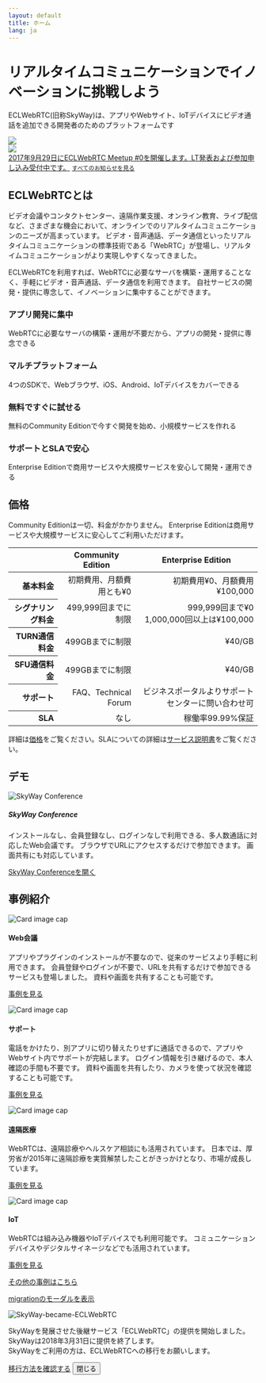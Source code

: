 ```yaml
---
layout: default
title: ホーム
lang: ja
---
```


<!--
- リンク
  - [developer.md](developer.md)
  - [developer.html](developer.html)
- 画像
  - ![150x150 dummy image]({{ site.rootdir[page.lang] }}images/150x150.png)
 -->

<div class="jumbotron">
  <h1 class="display-4"><span>リアルタイム</span><wbr><span>コミュニケーション</span><wbr><span>で</span><wbr><span>イノベーション</span><wbr><span>に</span><wbr><span>挑戦</span><wbr><span>しよう</span></h1>
  <p class="lead"><span>ECLWebRTC</span><wbr><span>(旧称SkyWay)は、</span><wbr><span>アプリや</span><wbr><span>Webサイト、</span><wbr><span>IoTデバイスに</span><wbr><span>ビデオ通話を</span><wbr><span>追加できる</span><wbr><span>開発者のための</span><wbr><span>プラットフォームです</span></p>
  <div class="row">
    <div class="col-6">
      <img src="{{ site.rootdir[page.lang] }}images/index_js_top.png" class="img-fluid">
    </div>
    <div class="col-6">
      <img src="{{ site.rootdir[page.lang] }}images/index_mobile_top.png" class="img-fluid">
    </div>
  </div>
</div>

<div class="card">
  <div class="card-block">
    <div class="d-flex w-100 justify-content-between">
      <a href="https://connpass.com" target="_blank">2017年9月29日にECLWebRTC Meetup #0を開催します。LT発表および参加申し込み受付中です。</a>
      <small class="text-muted"><a href="https://support.skyway.io/">すべてのお知らせを見る</a></small>
    </div>
  </div>
</div>

## ECLWebRTCとは

ビデオ会議やコンタクトセンター、遠隔作業支援、オンライン教育、ライブ配信など、さまざまな機会において、オンラインでのリアルタイムコミュニケーションのニーズが高まっています。
ビデオ・音声通話、データ通信といったリアルタイムコミュニケーションの標準技術である「WebRTC」が登場し、リアルタイムコミュニケーションがより実現しやすくなってきました。

ECLWebRTCを利用すれば、WebRTCに必要なサーバを構築・運用することなく、手軽にビデオ・音声通話、データ通信を利用できます。
自社サービスの開発・提供に専念して、イノベーションに集中することができます。

<div class="card-deck">
  <div class="card">
    <div class="card-block">
      <i class="fa fa-code fa-5x" aria-hidden="true"></i>
      <h3 class="card-title"><span>アプリ開発</span><wbr><span>に</span><wbr><span>集中</span></h3>
      <p class="card-text">WebRTCに必要なサーバの構築・運用が不要だから、アプリの開発・提供に専念できる</p>
    </div>
  </div>
  <div class="card">
    <div class="card-block">
      <i class="fa fa-mobile fa-5x" aria-hidden="true"></i>
      <h3 class="card-title"><span>マルチ</span><wbr><span>プラット</span><wbr><span>フォーム</span></h3>
      <p class="card-text">4つのSDKで、Webブラウザ、iOS、Android、IoTデバイスをカバーできる</p>
    </div>
  </div>
  <div class="card">
    <div class="card-block">
      <i class="fa fa-users fa-5x" aria-hidden="true"></i>
      <h3 class="card-title"><span>無料で</span><wbr><span>すぐに</span><wbr><span>試せる</span></h3>
      <p class="card-text">無料のCommunity Editionで今すぐ開発を始め、小規模サービスを作れる</p>
    </div>
  </div>
  <div class="card">
    <div class="card-block">
      <i class="fa fa-comments-o fa-5x" aria-hidden="true"></i>
      <h3 class="card-title"><span>サポート</span><wbr><span>と</span><wbr><span>SLA</span><wbr><span>で</span><wbr><span>安心</span></h3>
      <p class="card-text">Enterprise Editionで商用サービスや大規模サービスを安心して開発・運用できる</p>
    </div>
  </div>
</div>

## 価格

Community Editionは一切、料金がかかりません。
Enterprise Editionは商用サービスや大規模サービスに安心してご利用いただけます。

<table class="table table-sm">
  <thead>
    <tr>
      <th></th>
      <th>Community Edition</th>
      <th>Enterprise Edition</th>
    </tr>
  </thead>
    <tbody align="right">
      <tr>
        <th scope="row">基本料金</th>
        <td>初期費用、月額費用とも¥0</td>
        <td>初期費用¥0、月額費用¥100,000</td>
      </tr>
      <tr>
        <th scope="row">シグナリング料金</th>
        <td>499,999回までに制限</td>
        <td>999,999回まで¥0<br>1,000,000回以上は¥100,000</td>
      </tr>
      <tr>
        <th scope="row">TURN通信料金</th>
        <td>499GBまでに制限</td>
        <td>¥40/GB</td>
      </tr>
      <tr>
        <th scope="row">SFU通信料金</th>
        <td>499GBまでに制限</td>
        <td>¥40/GB</td>
      </tr>
      <tr>
        <th scope="row">サポート</th>
        <td>FAQ、Technical Forum</td>
        <td>ビジネスポータルよりサポートセンターに問い合わせ可</td>
      </tr>
      <tr>
        <th scope="row">SLA</th>
        <td>なし</td>
        <td>稼働率99.99%保証</td>
    </tr>
  </tbody>
</table>

詳細は[価格](pricing.md)をご覧ください。SLAについての詳細は[サービス説明書](https://ecl.ntt.com/documents/service-descriptions/webrtc/webrtc.html)をご覧ください。

## デモ

<div class="media">
	<img class="d-flex mr-3" src="{{ site.rootdir[page.lang] }}/images/skywayconf.png" alt="SkyWay Conference">
	<div class="media-body">
		<h5 class="mt-0">SkyWay Conference</h5>
		<p>インストールなし、会員登録なし、ログインなしで利用できる、多人数通話に対応したWeb会議です。
		ブラウザでURLにアクセスするだけで参加できます。
		画面共有にも対応しています。</p>
		<p><a class="btn btn-primary" href="https://conf2.skyway.io/" role="button" target="_blank">SkyWay Conferenceを開く</a></p>
	</div>
</div>

## 事例紹介

<div class="card-group">
	<div class="card">
		<img class="card-img-top img-fluid" src="{{ site.rootdir[page.lang] }}/images/conf_400x250.png" alt="Card image cap">
		<div class="card-block">
			<h4 class="card-title">Web会議</h4>
			<p class="card-text">アプリやプラグインのインストールが不要なので、従来のサービスより手軽に利用できます。
			会員登録やログインが不要で、URLを共有するだけで参加できるサービスも登場しました。
			資料や画面を共有することも可能です。</p>
  		<p><a class="btn btn-primary" href="https://skyway.github.io/usecase/skyway/conf/" role="button">事例を見る</a></p>
		</div>
	</div>
	<div class="card">
		<img class="card-img-top img-fluid" src="{{ site.rootdir[page.lang] }}/images/support_400x250.png" alt="Card image cap">
		<div class="card-block">
			<h4 class="card-title">サポート</h4>
			<p class="card-text">電話をかけたり、別アプリに切り替えたりせずに通話できるので、アプリやWebサイト内でサポートが完結します。
      ログイン情報を引き継げるので、本人確認の手間も不要です。
      資料や画面を共有したり、カメラを使って状況を確認することも可能です。</p>
  		<p><a class="btn btn-primary" href="https://skyway.github.io/usecase/skyway/support/" role="button">事例を見る</a></p>
		</div>
	</div>
	<div class="card">
		<img class="card-img-top img-fluid" src="{{ site.rootdir[page.lang] }}/images/healthcare_400x250.png" alt="Card image cap">
		<div class="card-block">
			<h4 class="card-title">遠隔医療</h4>
			<p class="card-text">WebRTCは、遠隔診療やヘルスケア相談にも活用されています。
			日本では、厚労省が2015年に遠隔診療を実質解禁したことがきっかけとなり、市場が成長しています。</p>
  		<p><a class="btn btn-primary" href="https://skyway.github.io/usecase/skyway/healthcare/" role="button">事例を見る</a></p>
		</div>
	</div>
	<div class="card">
		<img class="card-img-top img-fluid" src="{{ site.rootdir[page.lang] }}/images/iot_400x250.png" alt="Card image cap">
		<div class="card-block">
			<h4 class="card-title">IoT</h4>
			<p class="card-text">WebRTCは組み込み機器やIoTデバイスでも利用可能です。
			コミュニケーションデバイスやデジタルサイネージなどでも活用されています。</p>
  		<p><a class="btn btn-primary" href="https://skyway.github.io/usecase/skyway/iot/" role="button">事例を見る</a></p>
		</div>
	</div>
</div>

[その他の事例はこちら](https://skyway.github.io/usecase/)

<!-- Modal -->

[migrationのモーダルを表示](./?origin=skyway)

<script>
document.addEventListener('DOMContentLoaded', function() {
  var search = location.search;
  var STRING_OF_MODAL = 'origin=skyway';
  if (search && search.split('?')[1].split('&').indexOf(STRING_OF_MODAL) !== -1) {
    $('#migration').modal();
    history.replaceState(null, null, location.href.replace(search, ''));
  }
});
</script>

<div class="modal fade bd-example-modal-lg" id="migration" tabindex="-1" role="dialog" aria-labelledby="myLargeModalLabel" aria-hidden="true">
  <div class="modal-dialog modal-lg">
    <div class="modal-content">
      <div class="modal-body">
        <img class="img-fluid" src="http://via.placeholder.com/800x400?text=SkyWay-became-ECLWebRTC" alt="SkyWay-became-ECLWebRTC">
        <p>SkyWayを発展させた後継サービス「ECLWebRTC」の提供を開始しました。SkyWayは2018年3月31日に提供を終了します。<br>
        SkyWayをご利用の方は、ECLWebRTCへの移行をお願いします。</p>
        <p>
          <a class="btn btn-primary" href="migration.html" role="button">移行方法を確認する</a>
          <button type="button" class="btn btn-secondary" data-dismiss="modal">閉じる</button>
        </p>
      </div>
    </div>
  </div>
</div>
